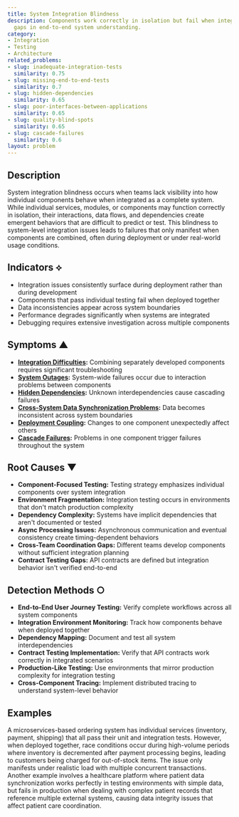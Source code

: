 ```yaml
---
title: System Integration Blindness
description: Components work correctly in isolation but fail when integrated, revealing
  gaps in end-to-end system understanding.
category:
- Integration
- Testing
- Architecture
related_problems:
- slug: inadequate-integration-tests
  similarity: 0.75
- slug: missing-end-to-end-tests
  similarity: 0.7
- slug: hidden-dependencies
  similarity: 0.65
- slug: poor-interfaces-between-applications
  similarity: 0.65
- slug: quality-blind-spots
  similarity: 0.65
- slug: cascade-failures
  similarity: 0.6
layout: problem
---
```


## Description

System integration blindness occurs when teams lack visibility into how individual components behave when integrated as a complete system. While individual services, modules, or components may function correctly in isolation, their interactions, data flows, and dependencies create emergent behaviors that are difficult to predict or test. This blindness to system-level integration issues leads to failures that only manifest when components are combined, often during deployment or under real-world usage conditions.

## Indicators ⟡

- Integration issues consistently surface during deployment rather than during development
- Components that pass individual testing fail when deployed together
- Data inconsistencies appear across system boundaries
- Performance degrades significantly when systems are integrated
- Debugging requires extensive investigation across multiple components

## Symptoms ▲

- **[Integration Difficulties](integration-difficulties.md):** Combining separately developed components requires significant troubleshooting
- **[System Outages](system-outages.md):** System-wide failures occur due to interaction problems between components
- **[Hidden Dependencies](hidden-dependencies.md):** Unknown interdependencies cause cascading failures
- **[Cross-System Data Synchronization Problems](cross-system-data-synchronization-problems.md):** Data becomes inconsistent across system boundaries
- **[Deployment Coupling](deployment-coupling.md):** Changes to one component unexpectedly affect others
- **[Cascade Failures](cascade-failures.md):** Problems in one component trigger failures throughout the system

## Root Causes ▼

- **Component-Focused Testing:** Testing strategy emphasizes individual components over system integration
- **Environment Fragmentation:** Integration testing occurs in environments that don't match production complexity
- **Dependency Complexity:** Systems have implicit dependencies that aren't documented or tested
- **Async Processing Issues:** Asynchronous communication and eventual consistency create timing-dependent behaviors
- **Cross-Team Coordination Gaps:** Different teams develop components without sufficient integration planning
- **Contract Testing Gaps:** API contracts are defined but integration behavior isn't verified end-to-end

## Detection Methods ○

- **End-to-End User Journey Testing:** Verify complete workflows across all system components
- **Integration Environment Monitoring:** Track how components behave when deployed together
- **Dependency Mapping:** Document and test all system interdependencies
- **Contract Testing Implementation:** Verify that API contracts work correctly in integrated scenarios
- **Production-Like Testing:** Use environments that mirror production complexity for integration testing
- **Cross-Component Tracing:** Implement distributed tracing to understand system-level behavior

## Examples

A microservices-based ordering system has individual services (inventory, payment, shipping) that all pass their unit and integration tests. However, when deployed together, race conditions occur during high-volume periods where inventory is decremented after payment processing begins, leading to customers being charged for out-of-stock items. The issue only manifests under realistic load with multiple concurrent transactions. Another example involves a healthcare platform where patient data synchronization works perfectly in testing environments with simple data, but fails in production when dealing with complex patient records that reference multiple external systems, causing data integrity issues that affect patient care coordination.